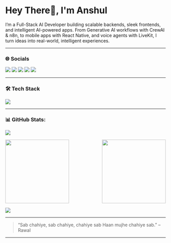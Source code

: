 <h1>Hey There👋, I'm Anshul </h1>

I’m a Full-Stack AI Developer building scalable backends, sleek frontends, and intelligent AI-powered apps. From Generative AI workflows with CrewAI & n8n, to mobile apps with React Native, and voice agents with LiveKit, I turn ideas into real-world, intelligent experiences.

---

### 🌐 Socials

<p>
  <a href="https://www.linkedin.com/in/anshulkardam/" target="_blank"><img src="https://img.shields.io/badge/LinkedIn-0A66C2?style=for-the-badge&logo=linkedin&logoColor=white" /></a>
  <a href="mailto:anshulkardamsr@gmail.com"><img src="https://img.shields.io/badge/Email-D14836?style=for-the-badge&logo=gmail&logoColor=white" /></a>
  <a href="https://open.spotify.com/user/285v0zd92u67dm9gtg4z0gfrk?si=l6IsLIV-Q5yv6GYQ3T_YbQ"><img src="https://img.shields.io/badge/Spotify-1ED760?style=for-the-badge&logo=spotify&logoColor=white" /></a>
  <a href="https://anshulkardam.vercel.app/"><img src="https://img.shields.io/badge/Portfolio-%23000000.svg?style=for-the-badge&logo=firefox&logoColor=#FF7139" /></a>
  <a href="https://x.com/anshulkardam_"><img src="https://img.shields.io/badge/X-%23000000.svg?style=for-the-badge&logo=X&logoColor=white" /></a>
</p>

---

### 🛠️ Tech Stack

<p>
  <img src="https://skillicons.dev/icons?i=js,ts,react,nextjs,nodejs,express,ubuntu,python,fastapi,tailwind,figma,git,docker,mongodb,postgres,postman,pnpm" />
</p>

---

### 📊 GitHub Stats:
![](https://nirzak-streak-stats.vercel.app/?user=anshulkardam&theme=gotham&hide_border=true)<br/>

<div align="start" style="display: flex; justify-content: space-between; align-items: center; gap: 40px;"> 
  <img height="200" src="https://github-readme-stats.vercel.app/api/top-langs/?username=anshulkardam&theme=gotham&hide_border=true&include_all_commits=true&count_private=true&layout=compact" />
  <img height="200" src="https://media1.giphy.com/media/v1.Y2lkPTc5MGI3NjExMHU1dzR3ZmFpMXY2bHYxZXEwcHRpY3hub2l2cGtoZHBwYm9tbjJxMiZlcD12MV9pbnRlcm5hbF9naWZfYnlfaWQmY3Q9Zw/8qXJTU5oEhQZO/giphy.gif" /> 
</div>

![](https://github-profile-trophy.vercel.app/?username=anshulkardam&theme=monokai&no-frame=true&no-bg=true&margin-w=4)


---

> “Sab chahiye, sab chahiye, chahiye sab Haan mujhe chahiye sab.” – Rawal

---


